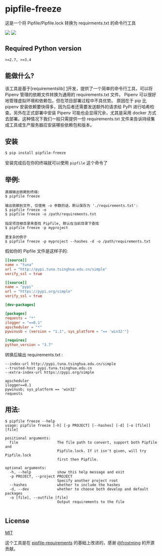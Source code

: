 # pipfile-freeze
这是一个将 Pipfile/Pipfile.lock 转换为 requirments.txt 的命令行工具

[![](https://img.shields.io/pypi/v/pipfile-freeze.svg)](https://pypi.org/project/pipfile-freeze)
[![](https://img.shields.io/pypi/pyversions/pipfile-freeze.svg)](https://pypi.org/project/pipfile-freeze)

## Required Python version

`>=2.7, >=3.4`

## 能做什么?

该工具是基于[requirementslib] [1]开发，提供了一个简单的命令行工具，可以将 Pipenv 管理的依赖文件转换为通用的 requirements.txt 文件。 Pipenv 可以很好地管理虚拟环境和依赖包，但在项目部署过程中不具优势。 原因在于 pip 比 pipenv 安装依赖要快得多，因为后者还需要发送额外的请求给 PyPI 进行哈希检查。另外在正式部署中安装 Pipenv 可能也会显得冗余，尤其是采用 docker 方式去部署。这种情况下我们一般只需提供一份 requirements.txt 文件来告诉持续集成工具或生产服务器应安装哪些依赖包和版本。

## 安装

```bash
$ pip install pipfile-freeze
```
安装完成后在你的终端就可以使用 `pipfile` 这个命令了


## 举例:
```
直接输出依赖到终端:
$ pipfile freeze

输出依赖到文件, 仅使用 -o 参数的话，默认保存为 './requirements.txt':
$ pipfile freeze -o
$ pipfile freeze -o /path/requirements.txt

指定项目根目录来查找 Pipfile, 默认在当前目录下查找
$ pipfile freeze -p myproject

更复杂的例子
$ pipfile freeze -p myproject --hashes -d -o /path/requirements.txt
```

假如你的 Pipfile 文件是这样子的:
```toml
[[source]]
name = "tuna"
url = "http://pypi.tuna.tsinghua.edu.cn/simple"
verify_ssl = true

[[source]]
name = "pypi"
url = "https://pypi.org/simple"
verify_ssl = true

[dev-packages]

[packages]
requests = "*"
ilogger = "==0.1"
apscheduler = "*"
pywinusb = {version = "1.1", sys_platform = "== 'win32'"}

[requires]
python_version = "3.7"
```

转换后输出 requirements.txt :

```
--index-url http://pypi.tuna.tsinghua.edu.cn/simple
--trusted-host pypi.tuna.tsinghua.edu.cn
--extra-index-url https://pypi.org/simple

apscheduler
ilogger==0.1
pywinusb; sys_platform == 'win32'
requests
```

## 用法:

```
$ pipfile freeze --help
usage: pipfile freeze [-h] [-p PROJECT] [--hashes] [-d] [-o [file]] [file]

positional arguments:
  file                  The file path to convert, support both Pipfile and
                        Pipfile.lock. If it isn't given, will try Pipfile.lock
                        first then Pipfile.

optional arguments:
  -h, --help            show this help message and exit
  -p PROJECT, --project PROJECT
                        Specify another project root
  --hashes              whether to include the hashes
  -d, --dev             whether to choose both develop and default packages
  -o [file], --outfile [file]
                        Output requirements to the file
                        
```

## License

[MIT](/LICENSE)

这个工具是在 [pipfile-requirements][2] 的基础上改进的，感谢 [@frostming][2] 的开源贡献。


[1]: https://github.com/sarugaku/requirementslib
[2]: https://github.com/frostming/pipfile-requirements